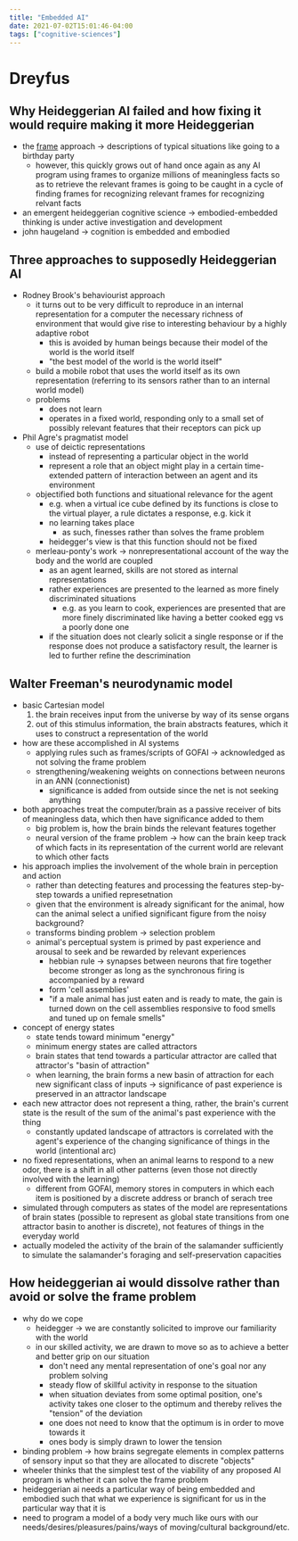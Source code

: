 ```yaml
---
title: "Embedded AI"
date: 2021-07-02T15:01:46-04:00
tags: ["cognitive-sciences"]
---
```


# Dreyfus
## Why Heideggerian AI failed and how fixing it would require making it more Heideggerian
-   the [frame](/thoughts/frame-problem) approach → descriptions of typical situations like going to a birthday party
	-   however, this quickly grows out of hand once again as any AI program using frames to organize millions of meaningless facts so as to retrieve the relevant frames is going to be caught in a cycle of finding frames for recognizing relevant frames for recognizing relvant facts
-   an emergent heideggerian cognitive science → embodied-embedded thinking is under active investigation and development
-   john haugeland → cognition is embedded and embodied
## Three approaches to supposedly Heideggerian AI
-   Rodney Brook's behaviourist approach
	-   it turns out to be very difficult to reproduce in an internal representation for a computer the necessary richness of environment that would give rise to interesting behaviour by a highly adaptive robot
		-   this is avoided by human beings because their model of the world is the world itself
		-   "the best model of the world is the world itself"
	-   build a mobile robot that uses the world itself as its own representation (referring to its sensors rather than to an internal world model)
	-   problems
		-   does not learn
		-   operates in a fixed world, responding only to a small set of possibly relevant features that their receptors can pick up
-   Phil Agre's pragmatist model
	-   use of deictic representations
		-   instead of representing a particular object in the world
		-   represent a role that an object might play in a certain time-extended pattern of interaction between an agent and its environment
	-   objectified both functions and situational relevance for the agent
		-   e.g. when a virtual ice cube defined by its functions is close to the virtual player, a rule dictates a response, e.g. kick it
		-   no learning takes place
			-   as such, finesses rather than solves the frame problem
		-   heidegger's view is that this function should not be fixed
	-   merleau-ponty's work → nonrepresentational account of the way the body and the world are coupled
		-   as an agent learned, skills are not stored as internal representations
		-   rather experiences are presented to the learned as more finely discriminated situations
			-   e.g. as you learn to cook, experiences are presented that are more finely discriminated like having a better cooked egg vs a poorly done one
		-   if the situation does not clearly solicit a single response or if the response does not produce a satisfactory result, the learner is led to further refine the descrimination
## Walter Freeman's neurodynamic model
-   basic Cartesian model
	1.  the brain receives input from the universe by way of its sense organs
	2.  out of this stimulus information, the brain abstracts features, which it uses to construct a representation of the world
-   how are these accomplished in AI systems
	-   applying rules such as frames/scripts of GOFAI → acknowledged as not solving the frame problem
	-   strengthening/weakening weights on connections between neurons in an ANN (connectionist)
		-   significance is added from outside since the net is not seeking anything
-   both approaches treat the computer/brain as a passive receiver of bits of meaningless data, which then have significance added to them
	-   big problem is, how the brain binds the relevant features together
	-   neural version of the frame problem → how can the brain keep track of which facts in its representation of the current world are relevant to which other facts
-   his approach implies the involvement of the whole brain in perception and action
	-   rather than detecting features and processing the features step-by-step towards a unified represetnation
	-   given that the environment is already significant for the animal, how can the animal select a unified significant figure from the noisy background?
	-   transforms binding problem → selection problem
	-   animal's perceptual system is primed by past experience and arousal to seek and be rewarded by relevant experiences
		-   hebbian rule → synapses between neurons that fire together become stronger as long as the synchronous firing is accompanied by a reward
		-   form 'cell assemblies'
		-   "if a male animal has just eaten and is ready to mate, the gain is turned down on the cell assemblies responsive to food smells and tuned up on female smells"
-   concept of energy states
	-   state tends toward minimum "energy"
	-   minimum energy states are called attractors
	-   brain states that tend towards a particular attractor are called that attractor's "basin of attraction"
	-   when learning, the brain forms a new basin of attraction for each new significant class of inputs → significance of past experience is preserved in an attractor landscape
-   each new attractor does not represent a thing, rather, the brain's current state is the result of the sum of the animal's past experience with the thing
	-   constantly updated landscape of attractors is correlated with the agent's experience of the changing significance of things in the world (intentional arc)
-   no fixed representations, when an animal learns to respond to a new odor, there is a shift in all other patterns (even those not directly involved with the learning)
	-   different from GOFAI, memory stores in computers in which each item is positioned by a discrete address or branch of serach tree
-   simulated through computers as states of the model are representations of brain states (possible to represent as global state transitions from one attractor basin to another is discrete), not features of things in the everyday world
-   actually modeled the activity of the brain of the salamander sufficiently to simulate the salamander's foraging and self-preservation capacities
## How heideggerian ai would dissolve rather than avoid or solve the frame problem
-   why do we cope
	-   heidegger → we are constantly solicited to improve our familiarity with the world
	-   in our skilled activity, we are drawn to move so as to achieve a better and better grip on our situation
		-   don't need any mental representation of one's goal nor any problem solving
		-   steady flow of skillful activity in response to the situation
		-   when situation deviates from some optimal position, one's activity takes one closer to the optimum and thereby relives the "tension" of the deviation
		-   one does not need to know that the optimum is in order to move towards it
		-   ones body is simply drawn to lower the tension
-   binding problem → how brains segregate elements in complex patterns of sensory input so that they are allocated to discrete "objects"
-   wheeler thinks that the simplest test of the viability of any proposed AI program is whether it can solve the frame problem
-   heideggerian ai needs a particular way of being embedded and embodied such that what we experience is significant for us in the particular way that it is
-   need to program a model of a body very much like ours with our needs/desires/pleasures/pains/ways of moving/cultural background/etc.